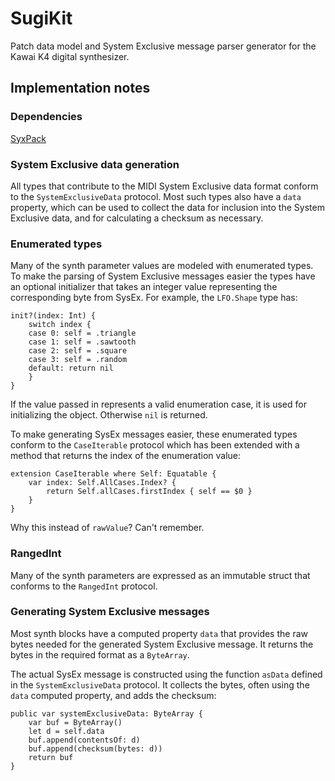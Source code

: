 # SugiKit

Patch data model and System Exclusive message parser generator for the Kawai K4 digital synthesizer.

## Implementation notes

### Dependencies

[SyxPack](https://github.com/coniferprod/SyxPack)

### System Exclusive data generation

All types that contribute to the MIDI System Exclusive data format conform to the
`SystemExclusiveData` protocol. Most such types also have a `data` property,
which can be used to collect the data for inclusion into the System Exclusive data, and
for calculating a checksum as necessary.
 
### Enumerated types

Many of the synth parameter values are modeled with enumerated types.
To make the parsing of System Exclusive messages easier the types have an
optional initializer that takes an integer value representing the corresponding byte from
SysEx. For example, the `LFO.Shape` type has: 

    init?(index: Int) {
        switch index {
        case 0: self = .triangle
        case 1: self = .sawtooth
        case 2: self = .square
        case 3: self = .random
        default: return nil
        }
    }

If the value passed in represents a valid enumeration case, it is used for initializing
the object. Otherwise `nil` is returned.

To make generating SysEx messages easier, these enumerated types conform to the
`CaseIterable` protocol which has been extended with a method that returns the
index of the enumeration value:

    extension CaseIterable where Self: Equatable {
        var index: Self.AllCases.Index? {
            return Self.allCases.firstIndex { self == $0 }
        }
    }

Why this instead of `rawValue`? Can't remember.

### RangedInt

Many of the synth parameters are expressed as an immutable struct that conforms
to the `RangedInt` protocol.

### Generating System Exclusive messages

Most synth blocks have a computed property `data` that provides the raw
bytes needed for the generated System Exclusive message. It returns the bytes
in the required format as a `ByteArray`.

The actual SysEx message is constructed using the function `asData` defined in
the `SystemExclusiveData` protocol. It collects the bytes, often using the `data`
computed property, and adds the checksum:

    public var systemExclusiveData: ByteArray {
        var buf = ByteArray()
        let d = self.data
        buf.append(contentsOf: d)
        buf.append(checksum(bytes: d))
        return buf
    }

